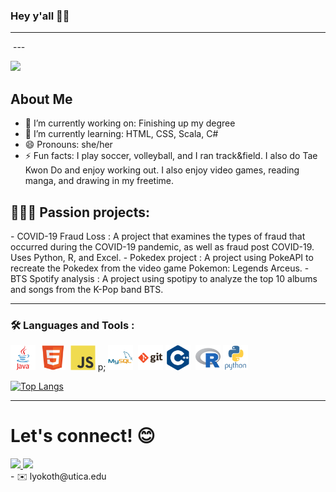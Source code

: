 ### Hey y'all 👋🏿
---
<div id ="badges">
  <img src="https://komarev.com/ghpvc/?username=lyokoth&style=flat-square&color=blue" alt=""/>
--- 
  
![](https://github.com/lyokoth/lyokoth/blob/main/giphy.gif)
<h2>About Me</h2>

- 🔭 I’m currently working on: Finishing up my degree
- 🌱 I’m currently learning: HTML, CSS, Scala, C#
- 😄 Pronouns: she/her
- ⚡ Fun facts: I play soccer, volleyball, and I ran track&field. I also do Tae Kwon Do and enjoy working out. I also enjoy video games, reading manga, and drawing in my freetime.
<h2>👩🏿‍💻 Passion projects:</h2> 
- COVID-19 Fraud Loss : A project that examines the types of fraud that occurred during the COVID-19 pandemic, as well as fraud post COVID-19. Uses Python, R, and  Excel.
-  Pokedex project : A project using PokeAPI to recreate the Pokedex from the video game Pokemon: Legends Arceus.
- BTS Spotify analysis : A project using spotipy to analyze the top 10 albums and songs from the K-Pop band BTS.</p>

 ---
 
### :hammer_and_wrench: Languages and Tools : 
 <div>
  <img src="https://github.com/devicons/devicon/blob/master/icons/java/java-original-wordmark.svg" title="Java" alt="Java" width="40" height="40"/>&nbsp;
  <img src="https://github.com/devicons/devicon/blob/master/icons/html5/html5-original.svg" title="HTML5" alt="HTML" width="40" height="40"/>&nbsp;
  <img src="https://github.com/devicons/devicon/blob/master/icons/javascript/javascript-original.svg" title="JavaScript" alt="JavaScript" width="40" height="40"/>&nbsp;p;
  <img src="https://github.com/devicons/devicon/blob/master/icons/mysql/mysql-original-wordmark.svg" title="MySQL"  alt="MySQL" width="40" height="40"/>&nbsp;
  <img src="https://github.com/devicons/devicon/blob/master/icons/git/git-original-wordmark.svg" title="Git" **alt="Git" width="40" height="40"/>
  <img src ="https://github.com/devicons/devicon/blob/master/icons/cplusplus/cplusplus-plain.svg" title="C++" alt="C++" width="40" height="40"/>&nbsp;
  <img src ="https://github.com/devicons/devicon/blob/master/icons/r/r-original.svg" title="R" alt="r" width="40" height="40"/>
  <img src ="https://github.com/devicons/devicon/blob/master/icons/python/python-original-wordmark.svg" title="Python" alt ="python" width="40" height="40"/>
</div>
 
 [![Top Langs](https://github-readme-stats.vercel.app/api/top-langs/?username=lyokoth)](https://github.com/anuraghazra/github-readme-stats)


---

<h1>Let's connect! 😊</h1>
<div id ="badges">
 <a href ="https://www.linkedin.com/in/lynette-okoth/">
 <img src ="https://img.shields.io/badge/LinkedIn-blue?logo=linkedin&logoColor=white&style=for-the-badge">
  </a>
  <a href ="https://twitter.com/lyokoth7">
  <img src ="https://img.shields.io/badge/Twitter-blue?style=for-the-badge&logo=twitter&logoColor=white">
  </a>
  </div>
 - ✉️ lyokoth@utica.edu


